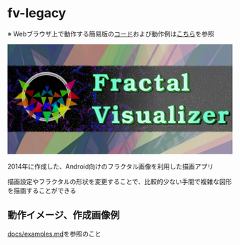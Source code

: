 # fv-legacy
※ Webブラウザ上で動作する簡易版の[コード](https://github.com/Niccari/Fractal-Visualizer-web)および動作例は[こちら](https://niccari.net/fv/)を参照

![Banner image of the Fractal Visualizer](docs/banner.jpg)

2014年に作成した、Android向けのフラクタル画像を利用した描画アプリ

描画設定やフラクタルの形状を変更することで、比較的少ない手間で複雑な図形を描画することができる

## 動作イメージ、作成画像例
[docs/examples.md](docs/examples.md)を参照のこと
